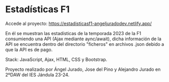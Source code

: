 # Estadísticas F1
Accede al proyecto: https://estadisticasf1-angeljuradodev.netlify.app/

En él se muestran las estadísticas de la temporada 2023 de la F1 consumiendo una API (Ajax mediante aync/await), dicha información de la API se encuentra dentro del directorio "ficheros" en archivos .json debido a que la API es de pago.

Stack: JavaScript, Ajax, HTML, CSS y Bootstrap.

Proyecto realizado por Ángel Jurado, Jose del Pino y Alejandro Jurado en 2ºDAW del IES Jándula 23-24. 